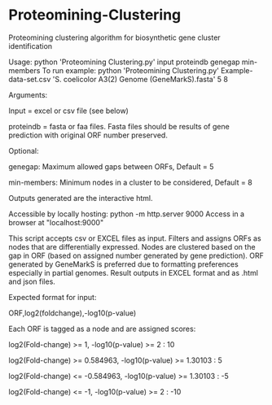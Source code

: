 # Proteomining-Clustering
Proteomining clustering algorithm for biosynthetic gene cluster identification

Usage: python 'Proteomining Clustering.py' input proteindb genegap min-members
To run example:
python 'Proteomining Clustering.py' Example-data-set.csv 'S. coelicolor A3(2) Genome (GeneMarkS).fasta' 5 8

Arguments:

Input = excel or csv file (see below)

proteindb = fasta or faa files. Fasta files should be results of gene prediction with original ORF number preserved.

Optional:

genegap: Maximum allowed gaps between ORFs, Default = 5

min-members: Minimum nodes in a cluster to be considered, Default = 8



Outputs generated are the interactive html. 

Accessible by locally hosting:
python -m http.server 9000
Access in a browser at "localhost:9000"

This script accepts csv or EXCEL files as input. Filters and assigns ORFs as nodes that are differentially expressed.
Nodes are clustered based on the gap in ORF (based on assigned number generated by gene prediction).
ORF generated by GeneMarkS is preferred due to formatting preferences especially in partial genomes.
Result outputs in EXCEL format and as .html and json files.


Expected format for input:

ORF,log2(foldchange),-log10(p-value)

Each ORF is tagged as a node and are assigned scores:

log2(Fold-change) >= 1, 	-log10(p-value) >= 2 		: 10

log2(Fold-change) >= 0.584963, 	-log10(p-value) >= 1.30103 	: 5

log2(Fold-change) <= -0.584963, -log10(p-value) >= 1.30103 	: -5

log2(Fold-change) <= -1, 	-log10(p-value) >= 2 		: -10
